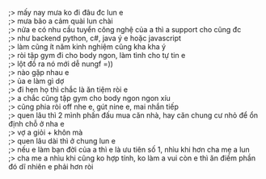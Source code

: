 ;> mấy nay mưa ko đi đâu đc lun e<br>
;> mưa bão a cảm quài lun chài<br>
;> nửa e có nhu cầu tuyển công nghệ của a thì a support cho cũng đc<br>
;> như backend python, c#, java ý e hoặc javascript<br>
;> làm cũng ít năm kinh nghiệm cũng kha kha ý<br>
;> ròi tập gym đi cho body ngon, làm tình cho tự tin e<br>
;> lột đồ ra nó mới dễ nungf =))<br>
;> nào gặp nhau e<br>
;> ủa e làm gì dợ<br>
;> đi hẹn họ thì chắc là ăn tiệm ròi e<br>
;> a chắc cũng tập gym cho body ngon ngon xíu<br>
;> cũng phia ròi off nhe e, gút nine e, mai nhắn tiếp<br>
;> quen lâu thì 2 mình phấn đấu mua căn nhà, hay căn chung cư nhỏ để ổn định chỗ ở nha e<br>
;> vợ a giỏi + khôn mà<br>
;> quen lâu dài thì ở chung lun e<br>
;> nếu e làm bạn đời của a thì e là ưu tiên số 1, nhìu khi hơn cha mẹ a lun<br>
;> cha me a nhìu khi cũng ko hợp tính, ko làm a vui còn e thì ăn điềm phần đó dĩ nhiên e phải hơn ròi

